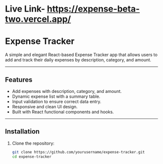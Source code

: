 # Live Link- https://expense-beta-two.vercel.app/
# Expense Tracker

A simple and elegant React-based Expense Tracker app that allows users to add and track their daily expenses by description, category, and amount.

---

## Features

- Add expenses with description, category, and amount.
- Dynamic expense list with a summary table.
- Input validation to ensure correct data entry.
- Responsive and clean UI design.
- Built with React functional components and hooks.

---



## Installation

1. Clone the repository:

   ```bash
   git clone https://github.com/yourusername/expense-tracker.git
   cd expense-tracker
